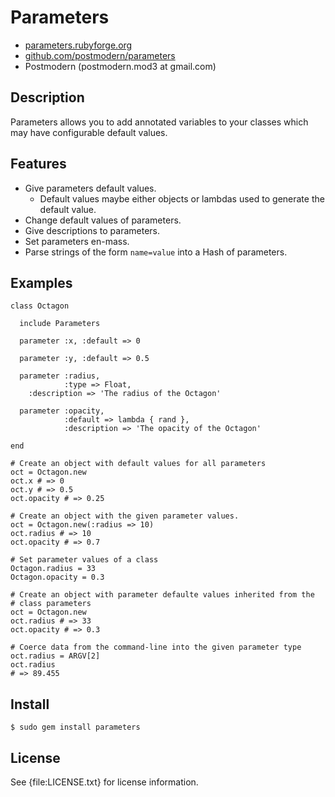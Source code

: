 # Parameters

* [parameters.rubyforge.org](http://parameters.rubyforge.org/)
* [github.com/postmodern/parameters](http://github.com/postmodern/parameters/)
* Postmodern (postmodern.mod3 at gmail.com)

## Description

Parameters allows you to add annotated variables to your classes which may
have configurable default values.

## Features

* Give parameters default values.
  * Default values maybe either objects or lambdas used to generate the
    default value.
* Change default values of parameters.
* Give descriptions to parameters.
* Set parameters en-mass.
* Parse strings of the form `name=value` into a Hash of parameters.

## Examples

    class Octagon
  
      include Parameters
  
      parameter :x, :default => 0
  
      parameter :y, :default => 0.5
  
      parameter :radius,
                :type => Float,
		:description => 'The radius of the Octagon'

      parameter :opacity,
                :default => lambda { rand },
                :description => 'The opacity of the Octagon'
  
    end
  
    # Create an object with default values for all parameters
    oct = Octagon.new
    oct.x # => 0
    oct.y # => 0.5
    oct.opacity # => 0.25
  
    # Create an object with the given parameter values.
    oct = Octagon.new(:radius => 10)
    oct.radius # => 10
    oct.opacity # => 0.7
  
    # Set parameter values of a class
    Octagon.radius = 33
    Octagon.opacity = 0.3
  
    # Create an object with parameter defaulte values inherited from the
    # class parameters
    oct = Octagon.new
    oct.radius # => 33
    oct.opacity # => 0.3

    # Coerce data from the command-line into the given parameter type
    oct.radius = ARGV[2]
    oct.radius
    # => 89.455

## Install

    $ sudo gem install parameters

## License

See {file:LICENSE.txt} for license information.


